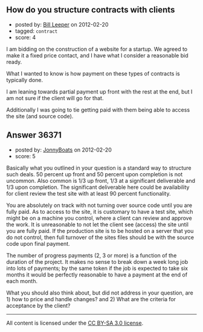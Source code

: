 ## How do you structure contracts with clients

- posted by: [Bill Leeper](https://stackexchange.com/users/-1/4708-bill-leeper) on 2012-02-20
- tagged: `contract`
- score: 4

I am bidding on the construction of a website for a startup.  We agreed to make it a fixed price contact, and I have what I consider a reasonable bid ready.

What I wanted to know is how payment on these types of contracts is typically done.

I am leaning towards partial payment up front with the rest at the end, but I am not sure if the client will go for that.

Additionally I was going to tie getting paid with them being able to access the site (and source code).


## Answer 36371

- posted by: [JonnyBoats](https://stackexchange.com/users/-1/3100-jonnyboats) on 2012-02-20
- score: 5

Basically what you outlined in your question is a standard way to structure such deals. 50 percent up front and 50 percent upon completion is not uncommon. Also common is 1/3 up front, 1/3 at a significant deliverable and 1/3 upon completion. The significant deliverable here could be availability for client review the test site with at least 90 percent functionality. 

You are absolutely on track with not turning over source code until you are fully paid. As to access to the site, it is customary to have a test site, which might be on a machine you control, where a client can review and approve the work. It is unreasonable to not let the client see (access) the site until you are fully paid. If the production site is to be hosted on a server that you do not control, then full turnover of the sites files should be with the source code upon final payment.

The number of progress payments (2, 3 or more) is a function of the duration of the project. It makes no sense to break down a week long job into lots of payments; by the same token if the job is expected to take six months it would be perfectly reasonable to have a payment at the end of each month.

What you should also think about, but did not address in your question, are 1) how to price and handle changes? and 2) What are the criteria for acceptance by the client? 





---

All content is licensed under the [CC BY-SA 3.0 license](https://creativecommons.org/licenses/by-sa/3.0/).
